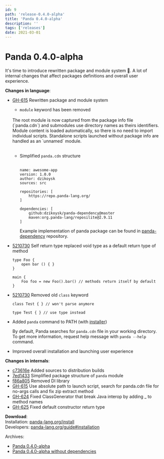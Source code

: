 ```yaml
---
id: 9
path: 'release-0.4.0-alpha'
title: 'Panda 0.4.0-alpha'
description: ''
tags: ['releases']
date: 2021-03-01
---
```


# Panda 0.4.0-alpha

It's time to introduce rewritten package and module system 🎊.
A lot of internal changes that affect packages definitions and overall user experience.

**Changes in language**:
* [GH-615](https://github.com/panda-lang/panda/issues/615) Rewritten package and module system
  * `module` keyword has been removed   
  <br>
  The root module is now captured from the package info file (`panda.cdn`) 
  and submodules use directory names as theirs identifiers.
  Module content is loaded automatically, so there is no need to import individual scripts.
  Standalone scripts launched without package info are handled as an `unnamed` module.
  <br><br>

  * Simplified `panda.cdn` structure
    <br><br>
    ```json5
    name: awesome-app
    version: 1.0.0
    author: dzikoysk
    sources: src

    repositories: [
        https://repo.panda-lang.org/
    ]

    dependencies: [
        github:dzikoysk/panda-dependency@master
        maven:org.panda-lang/reposilite@2.9.11
    ]
    ```
    
    Example implementation of panda package can be found in [panda-dependency](https://github.com/dzikoysk/panda-dependency/) repository.

* [5210730](https://github.com/panda-lang/panda/commit/52107302e815197784453c2f9fa51989d8dd8e0f) Self return type replaced void type as a default return type of method

    ```panda
    type Foo {
        open bar () { }
    }

    main {
        Foo foo = new Foo().bar() // methods return itself by default
    }
    ```

* [5210730](https://github.com/panda-lang/panda/commit/52107302e815197784453c2f9fa51989d8dd8e0f) Removed old `class` keyword

    ```panda
    class Test { } // won't parse anymore

    type Test { } // use type instead
    ```

* Added `panda` command to PATH (with [installer](https://github.com/panda-lang/installer))

  By default, Panda searches for `panda.cdn` file in your working directory. 
  To get more information, request help message with `panda --help` command.

* Improved overall installation and launching user experience

**Changes in internals**:
* [c73616e](https://github.com/panda-lang/panda/commit/c73616ecb66b12e73320a4105ae8362db617d4d5) Added sources to distribution builds
* [7ed1433](https://github.com/panda-lang/panda/commit/7ed1433aebdcc994fa140cf7440bf55e1023ec5f) Simplified package structure of `panda` module
* [f86a805](https://github.com/panda-lang/panda/commit/f86a80532dcbe58d6bb1ce26c51578fd47863a31) Removed DI library
* [GH-615](https://github.com/panda-lang/panda/issues/615) Use absolute path to launch script, search for panda.cdn file for no-args calls and fix zip extract method
* [GH-624](https://github.com/panda-lang/panda/issues/624) Fixed ClassGenerator that break Java interop by adding _ to method names
* [GH-625](https://github.com/panda-lang/panda/issues/625) Fixed default constructor return type

**Download**: <br>
Installation: [panda-lang.org/install](https://panda-lang.org/install) <br>
Developers: [panda-lang.org/guide#installation](https://panda-lang.org/guide#installation)

Archives:
- [Panda 0.4.0-alpha](https://repo.panda-lang.org/org/panda-lang/panda/0.3.0-alpha/panda-0.4.0-alpha-all.jar)
- [Panda 0.4.0-alpha without dependencies](https://repo.panda-lang.org/org/panda-lang/panda/0.4.0-alpha/panda-0.3.0-alpha.jar)
